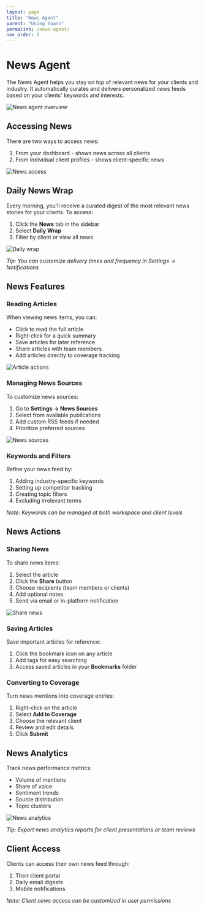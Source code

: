 ```yaml
---
layout: page
title: "News Agent"
parent: "Using Yaarn"
permalink: /news-agent/
nav_order: 5
---
```


# News Agent

The News Agent helps you stay on top of relevant news for your clients and industry. It automatically curates and delivers personalized news feeds based on your clients' keywords and interests.

![News agent overview](/assets/images/image70.jpg)

## Accessing News

There are two ways to access news:

1. From your dashboard - shows news across all clients
2. From individual client profiles - shows client-specific news

![News access](/assets/images/image4.jpg)

## Daily News Wrap

Every morning, you'll receive a curated digest of the most relevant news stories for your clients. To access:

1. Click the **News** tab in the sidebar
2. Select **Daily Wrap**
3. Filter by client or view all news

![Daily wrap](/assets/images/image8.jpg)

_Tip: You can customize delivery times and frequency in Settings → Notifications_

## News Features

### Reading Articles

When viewing news items, you can:

- Click to read the full article
- Right-click for a quick summary
- Save articles for later reference
- Share articles with team members
- Add articles directly to coverage tracking

![Article actions](/assets/images/image1.jpg)

### Managing News Sources

To customize news sources:

1. Go to **Settings → News Sources**
2. Select from available publications
3. Add custom RSS feeds if needed
4. Prioritize preferred sources

![News sources](/assets/images/image67.jpg)

### Keywords and Filters

Refine your news feed by:

1. Adding industry-specific keywords
2. Setting up competitor tracking
3. Creating topic filters
4. Excluding irrelevant terms

_Note: Keywords can be managed at both workspace and client levels_

## News Actions

### Sharing News

To share news items:

1. Select the article
2. Click the **Share** button
3. Choose recipients (team members or clients)
4. Add optional notes
5. Send via email or in-platform notification

![Share news](/assets/images/image63.jpg)

### Saving Articles

Save important articles for reference:

1. Click the bookmark icon on any article
2. Add tags for easy searching
3. Access saved articles in your **Bookmarks** folder

### Converting to Coverage

Turn news mentions into coverage entries:

1. Right-click on the article
2. Select **Add to Coverage**
3. Choose the relevant client
4. Review and edit details
5. Click **Submit**

## News Analytics

Track news performance metrics:

- Volume of mentions
- Share of voice
- Sentiment trends
- Source distribution
- Topic clusters

![News analytics](/assets/images/image11.jpg)

_Tip: Export news analytics reports for client presentations or team reviews_

## Client Access

Clients can access their own news feed through:

1. Their client portal
2. Daily email digests
3. Mobile notifications

_Note: Client news access can be customized in user permissions_
